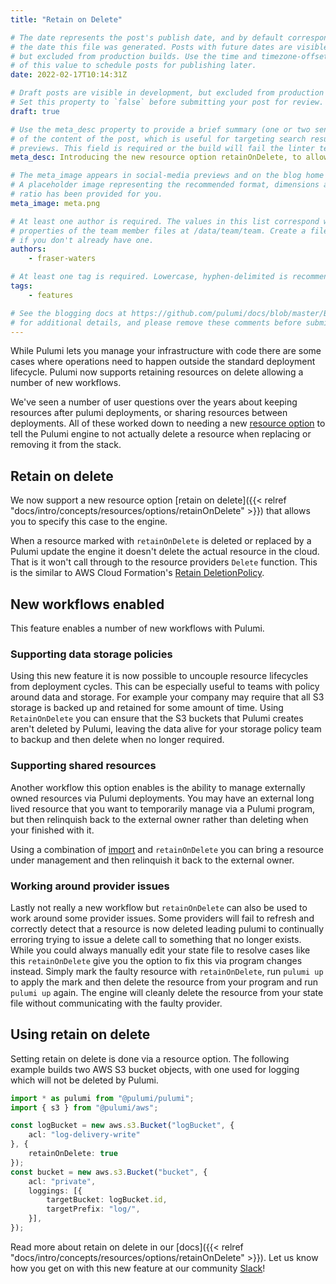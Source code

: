 ```yaml
---
title: "Retain on Delete"

# The date represents the post's publish date, and by default corresponds with
# the date this file was generated. Posts with future dates are visible in development,
# but excluded from production builds. Use the time and timezone-offset portions of
# of this value to schedule posts for publishing later.
date: 2022-02-17T10:14:31Z

# Draft posts are visible in development, but excluded from production builds.
# Set this property to `false` before submitting your post for review.
draft: true

# Use the meta_desc property to provide a brief summary (one or two sentences)
# of the content of the post, which is useful for targeting search results or social-media
# previews. This field is required or the build will fail the linter test.
meta_desc: Introducing the new resource option retainOnDelete, to allow sharing of cloud resources.

# The meta_image appears in social-media previews and on the blog home page.
# A placeholder image representing the recommended format, dimensions and aspect
# ratio has been provided for you.
meta_image: meta.png

# At least one author is required. The values in this list correspond with the `id`
# properties of the team member files at /data/team/team. Create a file for yourself
# if you don't already have one.
authors:
    - fraser-waters

# At least one tag is required. Lowercase, hyphen-delimited is recommended.
tags:
    - features

# See the blogging docs at https://github.com/pulumi/docs/blob/master/BLOGGING.md.
# for additional details, and please remove these comments before submitting for review.
---
```


While Pulumi lets you manage your infrastructure with code there are some cases where operations need to
happen outside the standard deployment lifecycle. Pulumi now supports retaining resources on delete allowing a
number of new workflows.

<!--more-->

We've seen a number of user questions over the years about keeping resources after pulumi deployments, or
sharing resources between deployments. All of these worked down to needing a new [resource
option](https://github.com/pulumi/pulumi/issues/7747) to tell the Pulumi engine to not actually delete a
resource when replacing or removing it from the stack.

## Retain on delete

We now support a new resource option [retain on delete]({{< relref
"docs/intro/concepts/resources/options/retainOnDelete" >}}) that allows you to specify this case to the
engine.

When a resource marked with `retainOnDelete` is deleted or replaced by a Pulumi update the engine it doesn't
delete the actual resource in the cloud. That is it won't call through to the resource providers `Delete`
function. This is the similar to AWS Cloud Formation's [Retain
DeletionPolicy](https://docs.aws.amazon.com/AWSCloudFormation/latest/UserGuide/aws-attribute-deletionpolicy.html).

## New workflows enabled

This feature enables a number of new workflows with Pulumi.

### Supporting data storage policies

Using this new feature it is now possible to uncouple resource lifecycles from deployment cycles. This can be
especially useful to teams with policy around data and storage. For example your company may require that all
S3 storage is backed up and retained for some amount of time. Using `RetainOnDelete` you can ensure that the
S3 buckets that Pulumi creates aren't deleted by Pulumi, leaving the data alive for your storage policy team
to backup and then delete when no longer required.

### Supporting shared resources

Another workflow this option enables is the ability to manage externally owned resources via Pulumi
deployments. You may have an external long lived resource that you want to temporarily manage via a Pulumi
program, but then relinquish back to the external owner rather than deleting when your finished with it.

Using a combination of [import](https://www.pulumi.com/docs/guides/adopting/import/) and `retainOnDelete` you
can bring a resource under management and then relinquish it back to the external owner.

### Working around provider issues

Lastly not really a new workflow but `retainOnDelete` can also be used to work around some provider issues.
Some providers will fail to refresh and correctly detect that a resource is now deleted leading pulumi to
continually erroring trying to issue a delete call to something that no longer exists. While you could always
manually edit your state file to resolve cases like this `retainOnDelete` give you the option to fix this via
program changes instead. Simply mark the faulty resource with `retainOnDelete`, run `pulumi up` to apply the
mark and then delete the resource from your program and run `pulumi up` again. The engine will cleanly delete
the resource from your state file without communicating with the faulty provider.

## Using retain on delete

Setting retain on delete is done via a resource option. The following example builds two AWS S3 bucket
objects, with one used for logging which will not be deleted by Pulumi.

```typescript
import * as pulumi from "@pulumi/pulumi";
import { s3 } from "@pulumi/aws";

const logBucket = new aws.s3.Bucket("logBucket", {
    acl: "log-delivery-write"
}, {
    retainOnDelete: true
});
const bucket = new aws.s3.Bucket("bucket", {
    acl: "private",
    loggings: [{
        targetBucket: logBucket.id,
        targetPrefix: "log/",
    }],
});
```

Read more about retain on delete in our [docs]({{< relref "docs/intro/concepts/resources/options/retainOnDelete" >}}). Let us know how you get on with this new feature at our community [Slack](https://slack.pulumi.com/)!

